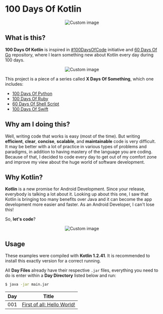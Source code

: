 # 100 Days Of Kotlin

<p align="center">
  <img src="https://raw.github.com/marcosvbras/100-days-of-kotlin/master/images/kotlin.gif" alt="Custom image"/>
</p>

## What is this?

**100 Days Of Kotlin** is inspired in [#100DaysOfCode](https://medium.freecodecamp.org/join-the-100daysofcode-556ddb4579e4) initiative and [60 Days Of Go](https://github.com/cassiobotaro/60-days-of-go) repository, where I learn something new about Kotlin every day during 100 days.

<p align="center">
  <img src="https://raw.github.com/marcosvbras/100-days-of-kotlin/master/images/programming_languages.jpg" alt="Custom image"/>
</p>

This project is a piece of a series called **X Days Of Something**, which one includes:
-   [100 Days Of Python](https://github.com/marcosvbras/100-days-of-python)
-   [100 Days Of Ruby](https://github.com/marcosvbras/100-days-of-ruby)
-   [60 Days Of Shell Script](https://github.com/marcosvbras/60-days-of-shell-script)
-   [100 Days Of Swift](https://github.com/marcosvbras/100-days-of-swift)

## Why am I doing this?

Well, writing code that works is easy (most of the time). But writing **efficient**, **clear**, **concise**, **scalable**, and **maintainable** code is very difficult. It may be better with a lot of practice in various types of problems and paradigms, in addition to having mastery of the language you are coding. Because of that, I decided to code every day to get out of my comfort zone and improve my view about the huge world of software development.

## Why Kotlin?

**Kotlin** is a new promise for Android Development. Since your release, everybody is talking a lot about it. Looking up about this one, I saw that Kotlin is bringing too many benefits over Java and it can become the app development more easier and faster. As an Android Developer, I can't lose this!

So, **let's code**?

<p align="center">
  <img src="https://raw.github.com/marcosvbras/100-days-of-kotlin/master/images/programming.gif" alt="Custom image"/>
</p>

## Usage

These examples were compiled with **Kotlin 1.2.41**. It is recommended to install this exactly version for a correct running.

All **Day Files** already have their respective `.jar` files, everything you need to do is enter within a **Day Directory** listed below and run:

```bash
$ java -jar main.jar
```

| Day | Title      |
| --- |:----------:|
| 001 | [First of all: Hello World!](days/day001) |
